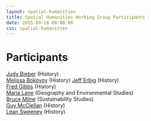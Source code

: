 ```yaml
---
layout: spatial-humanities
title: Spatial Humanities Working Group Participants
date: 2015-09-18 00:00:00
css: spatial-humanities
---
```


# Participants

[Judy Bieber](http://history.unm.edu/people/faculty/profile/judy-bieber.html) (History)  
[Melissa Bokovoy](http://history.unm.edu/people/faculty/profile/melissa-bokovoy.html) (History)
[Jeff Erbig](http://www.jeffreyerbig.com) (History)  
[Fred Gibbs](http://fredgibbs.net) (History)  
[Maria Lane](http://www.unm.edu/~mdlane/) (Geography and Environmental Studies)  
[Bruce Milne](https://biology.unm.edu/core-faculty/milne.shtml) (Sustainability Studies)  
[Guy McClellan](http://guymcclellan.net/) (History)  
[Lean Sweeney](http://history.unm.edu/graduate/graduate-students/profiles/lean-sweeney.html) (History)